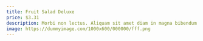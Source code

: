 ```yaml
---
title: Fruit Salad Deluxe
price: $3.31
description: Morbi non lectus. Aliquam sit amet diam in magna bibendum imperdiet. Nullam orci pede, venenatis non, sodales sed, tincidunt eu, felis.
image: https://dummyimage.com/1000x600/000000/fff.png
---
```

